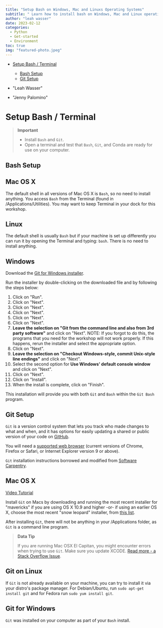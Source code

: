 ```yaml
---
title: "Setup Bash on Windows, Mac and Linuxs Operating Systems"
subtitle: " Learn how to install bash on Windows, Mac and Linux operating systems. You will need the bash commandline to use Python and conda."
author: "leah wasser"
date: 2023-02-12
categories:
  - Python
  - Get-started
  - Environment
toc: true
img: "featured-photo.jpeg"
---
```


-   [Setup Bash / Terminal](#setup-bash-terminal)
    -   [Bash Setup](#bash-setup)
    -   [Git Setup](#git-setup)

-   "Leah Wasser"
-   "Jenny Palomino"

# Setup Bash / Terminal

> **Important**
>
> -   Install `Bash` and `Git`.
> -   Open a terminal and test that `Bash`, `Git`, and Conda are ready for use on your computer.

## Bash Setup

## Mac OS X

The default shell in all versions of Mac OS X is `Bash`, so no need to install
anything. You access `Bash` from the Terminal (found in /Applications/Utilities).
You may want to keep Terminal in your dock for this workshop.

## Linux

The default shell is usually `Bash` but if your machine is set up differently
you can run it by opening the Terminal and typing: `bash`. There is no need to
install anything.

## Windows

Download the <a href="https://git-scm.com/download/win" target = "_blank">Git for Windows installer</a>.

Run the installer by double-clicking on the downloaded file and by following the steps below:

1.  Click on "Run".
2.  Click on "Next".
3.  Click on "Next".
4.  Click on "Next".
5.  Click on "Next".
6.  Click on "Next".
7.  **Leave the selection on "Git from the command line and also from 3rd party software"** and click on "Next". NOTE: If you forgot to do this, the programs that you need for the workshop will not work properly. If this happens, rerun the installer and select the appropriate option.
8.  Click on "Next".
9.  **Leave the selection on "Checkout Windows-style, commit Unix-style line endings"** and click on "Next".
10. Select the second option for **Use Windows' default console window** and click on "Next".
11. Click on "Next".
12. Click on "Install".
13. When the install is complete, click on "Finish".

This installation will provide you with both `Git` and `Bash` within the
`Git Bash` program.

## Git Setup

`Git` is a version control system that lets you track who made changes to what and when, and it has options for easily updating a shared or public version of your code on <a href="https://github.com/" target="_blank">GitHub</a>.

You will need a <a href="https://help.github.com/articles/supported-browsers/" target="_blank">supported web browser</a> (current versions of Chrome, Firefox or Safari, or Internet Explorer version 9 or above).

`Git` installation instructions borrowed and modified from <a href="http://software-carpentry.org/" target="_blank">Software Carpentry</a>.

## Mac OS X

<a href="https://www.youtube.com/watch?v=9LQhwETCdwY" target="_blank">Video Tutorial</a>

Install `Git` on Macs by downloading and running the most recent installer for "mavericks" if you are using OS X 10.9 and higher -or- if using an earlier OS X, choose the most recent "snow leopard" installer, from <a href="http://sourceforge.net/projects/git-osx-installer/files/" target="_blank">this list</a>.

After installing `Git`, there will not be anything in your /Applications folder, as `Git` is a command line program.

> **Data Tip**
>
> If you are running Mac OSX El Capitan, you might encounter errors when trying to use `Git`. Make sure you update XCODE. <a href="http://stackoverflow.com/questions/32893412/command-line-tools-not-working-os-x-el-capitan" target="_blank">Read more - a Stack Overflow Issue</a>.

## Git on Linux

If `Git` is not already available on your machine, you can try to install it via your distro's package manager. For Debian/Ubuntu, run `sudo apt-get install git` and for Fedora run `sudo yum install git`.

## Git for Windows

`Git` was installed on your computer as part of your `Bash` install.
